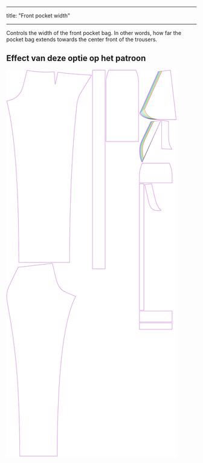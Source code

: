 - - -
title: "Front pocket width"
- - -

Controls the width of the front pocket bag. In other words, how far the pocket bag extends towards the center front of the trousers.

## Effect van deze optie op het patroon

![This image shows the effect of this option by superimposing several variants that have a different value for this option](charlie_frontpocketwidth_sample.svg "Effect of this option on the pattern")
